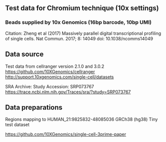 ## Test data for Chromium technique (10x settings)
### Beads supplied by 10x Genomics (16bp barcode, 10bp UMI) 

Citation: Zheng et al (2017) Massively parallel digital transcriptional
profiling of single cells. Nat Commun. 2017; 8: 14049
doi: 10.1038/ncomms14049

## Data source
Test data from cellranger version 2.1.0 and 3.0.2
https://github.com/10XGenomics/cellranger
http://support.10xgenomics.com/single-cell/datasets

SRA Archive: 
Study Accession: SRP073767
https://trace.ncbi.nlm.nih.gov/Traces/sra/?study=SRP073767

## Data preparations
Regions mapping to HUMAN_21:9825832-48085036 GRCh38 (hg38)
Tiny test dataset

https://github.com/10XGenomics/single-cell-3prime-paper
